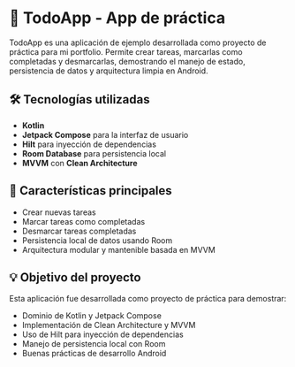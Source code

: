 # 📱 TodoApp - App de práctica

TodoApp es una aplicación de ejemplo desarrollada como proyecto de práctica para mi portfolio. Permite crear tareas, marcarlas como completadas y desmarcarlas, demostrando el manejo de estado, persistencia de datos y arquitectura limpia en Android.

## 🛠️ Tecnologías utilizadas

- **Kotlin**
- **Jetpack Compose** para la interfaz de usuario
- **Hilt** para inyección de dependencias
- **Room Database** para persistencia local
- **MVVM** con **Clean Architecture**

## 🚀 Características principales

- Crear nuevas tareas
- Marcar tareas como completadas
- Desmarcar tareas completadas
- Persistencia local de datos usando Room
- Arquitectura modular y mantenible basada en MVVM

## 💡 Objetivo del proyecto

Esta aplicación fue desarrollada como proyecto de práctica para demostrar:

- Dominio de Kotlin y Jetpack Compose
- Implementación de Clean Architecture y MVVM
- Uso de Hilt para inyección de dependencias
- Manejo de persistencia local con Room
- Buenas prácticas de desarrollo Android
